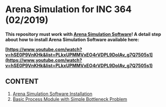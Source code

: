 # Arena Simulation for INC 364 (02/2019)

**This repository must work with [Arena Simulation Software](https://www.arenasimulation.com/)! A detail step about how to install Arena Simulation Software available here:**

**[https://www.youtube.com/watch?v=hSE0P9VnKHk&list=PLkxUPMMVxEO4rVDPL9DolAv_g7Q7505s1](https://www.youtube.com/watch?v=hSE0P9VnKHk&list=PLkxUPMMVxEO4rVDPL9DolAv_g7Q7505s1)**

## CONTENT

1. [Arena Simulation Software Installation](https://youtu.be/hSE0P9VnKHk)
2. [Basic Process Module with Simple Bottleneck Problem](https://www.youtube.com/watch?v=hSE0P9VnKHk&list=PLkxUPMMVxEO4rVDPL9DolAv_g7Q7505s1)